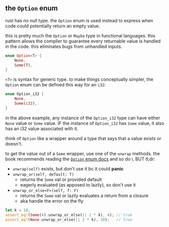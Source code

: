 ## the `Option` enum

rust has no null type. the `Option` enum is used instead to express when code could potentially return an empty value.

this is pretty much the `Option` or `Maybe` type in functional languages. this pattern allows the compiler to guarantee every returnable value is handled in the code. this eliminates bugs from unhandled inputs.

```rust
enum Option<T> {
    None,
    Some(T),
}
```

`<T>` is syntax for generic type. to make things conceptually simpler, the `Option` enum can be defined this way for an `i32`:

```rust
enum Option_i32 {
    None,
    Some(i32),
}
```

in the above example, any instance of the `Option_i32` type can have either `None` value or `Some` value. IF the instance of `Option_i32` has `Some` value, it also has an i32 value associated with it.

think of `Option` like a wrapper around a type that says that a value exists or doesn't.

to get the value out of a `Some` wrapper, use one of the `unwrap` methods. the book recommends reading the  [`Option` enum docs](https://doc.rust-lang.org/std/option/enum.Option.html) and so do i, BUT tl;dr:

- `unwrap(self)` exists, but don't use it bc it could **panic**
- `unwrap_or(self, default: T)`
  - returns the `Some` val or provided default
  - eagerly evaluated (as apposed to lazily), so don't use it
- `unwrap_or_else<F>(self, f: F)`
  - returns the `Some` val or lazily evaluates a return from a closure
  - aka handle the error on the fly

```rust
let k = 10;
assert_eq!(Some(4).unwrap_or_else(|| 2 * k), 4); // true
assert_eq!(None.unwrap_or_else(|| 2 * k), 20);   // true
```

